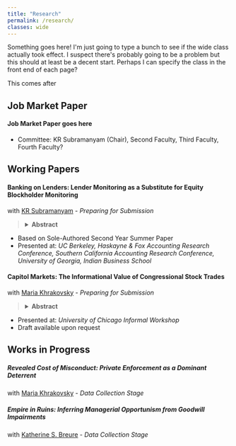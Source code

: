 ```yaml
---
title: "Research"
permalink: /research/
classes: wide
---
```


Something goes here! I'm just going to type a bunch to see if the wide class actually took effect. I suspect there's probably going to be a problem but this should at least be a decent start. Perhaps I can specify the class in the front end of each page?

This comes after


## Job Market Paper
#### Job Market Paper goes here

- Committee: KR Subramanyam (Chair), Second Faculty, Third Faculty, Fourth Faculty?


## Working Papers
#### Banking on Lenders: Lender Monitoring as a Substitute for Equity Blockholder Monitoring
with [KR Subramanyam](https://www.marshall.usc.edu/personnel/kr-subramanyam) - *Preparing for Submission*

<blockquote>
<details>
  <summary><strong>Abstract</strong></summary>
  <em>We investigate whether lender monitoring serves as a substitute for equity blockholder monitoring. While active equity blockholders engage in direct monitoring, passive equity blockholders (PEBs) do not. Because private lenders are well positioned to serve as effective monitoring agents, we posit that their presence will attract passive blockholders who can rely on lender monitoring efforts. Using syndicated loans to capture firms’ exposure to lender monitoring, we find that the presence of syndicated loans is positively associated with passive blockholder interest in the cross-section. We also find that the issuance of new loans is followed by increases in passive blockholders. Consistent with our conjectures, we show that the extent of association between loans and passive blockholders is increasing in the monitoring incentives and capabilities of lenders and decreasing in the agency conflicts between lenders and equity holders. Overall, we show that equity blockholders rely on active lenders for their monitoring needs.</em>
</details>
</blockquote>

- Based on Sole-Authored Second Year Summer Paper
- Presented at: *UC Berkeley, Haskayne & Fox Accounting Research Conference, Southern California Accounting Research Conference, University of Georgia, Indian Business School*



#### Capitol Markets: The Informational Value of Congressional Stock Trades
with [Maria Khrakovsky](https://sites.google.com/view/maria-khrakovsky) - *Preparing for Submission*

<blockquote>
<details>
  <summary><strong>Abstract</strong></summary>
  <em>Congressional stock trading and its potential for the use of private information for personal gain have been a long-debated topic in the U.S. In 2012, the Stop Trading on Congressional Knowledge (STOCK) Act was passed, explicitly forbidding insider trading by Congresspeople and requiring timely public disclosure of all trades. We examine the market response to these disclosures and find evidence of a significant reaction based on abnormal returns, abnormal volume, and abnormal volatility measures. This reaction indicates that the market views these trades as informed despite recent findings that, since the enactment of the STOCK Act, Congressional trades do not achieve superior returns. We identify several characteristics of trades and disclosures that elicit a greater market reaction, including trades made in smaller market-cap and highly regulated firms, more timely public disclosures of trades, and trades that may represent a potential conflict of interest based on committee membership. Further, we find evidence of spillover effects to competitor peers of the focal (i.e., traded) firm. This evidence is suggestive of the market’s interpretation of the Congressperson’s private information as industry-specific, and not firm-specific.</em>
</details>
</blockquote>

- Presented at: *University of Chicago Informal Workshop*
- Draft available upon request


## Works in Progress

##### Revealed Cost of Misconduct: Private Enforcement as a Dominant Deterrent
with [Maria Khrakovsky](https://sites.google.com/view/maria-khrakovsky) - *Data Collection Stage*


##### Empire in Ruins: Inferring Managerial Opportunism from Goodwill Impairments
with [Katherine S. Breure](https://katherinebruere.wordpress.com/) - *Data Collection Stage*
